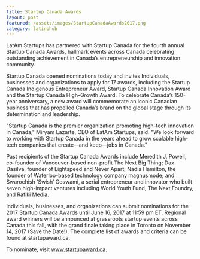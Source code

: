 ```yaml
---
title: Startup Canada Awards
layout: post
featured: /assets/images/StartupCanadaAwards2017.png
category: latinohub
---
```


<p>
LatAm Startups has partnered with Startup Canada for the fourth annual Startup Canada Awards, hallmark events across Canada celebrating outstanding achievement in Canada’s entrepreneurship and innovation community.
</p>
<p>
Startup Canada opened nominations today and invites Individuals, businesses and organizations to apply for 17 awards, including the Startup Canada Indigenous Entrepreneur Award, Startup Canada Innovation Award and the Startup Canada High-Growth Award. To celebrate Canada’s 150-year anniversary, a new award will commemorate an iconic Canadian business that has propelled Canada’s brand on the global stage through its determination and leadership. 
</p>

<p>
"Startup Canada is the premier organization promoting high-tech innovation in Canada," Miryam Lazarte, CEO of LatAm Startups, said. "We look forward to working with Startup Canada in the years ahead to grow scalable high-tech companies that create&mdash;and keep&mdash;jobs in Canada."
</p>
<!--more-->

<p>
Past recipients of the Startup Canada Awards include Meredith J. Powell, co-founder of Vancouver-based non-profit The Next Big Thing; Dax Dasilva, founder of Lightspeed and Never Apart; Nadia Hamilton, the founder of Waterloo-based technology company magnusmode; and Swarochish ‘Swish’ Goswami, a serial entrepreneur and innovator who built seven high-impact ventures including World Youth Fund, The Next Foundry, and Rafiki Media.
</p>
<p>
Individuals, businesses, and organizations can submit nominations for the 2017 Startup Canada Awards until June 16, 2017 at 11:59 pm ET. Regional award winners will be announced at grassroots startup events across Canada this fall, with the grand finale taking place in Toronto on November 14, 2017 (Save the Date!). The complete list of awards and criteria can be found at startupaward.ca.
</p>

<p>
To nominate, visit <a href="www.startupaward.ca">www.startupaward.ca</a>. 
</p>


